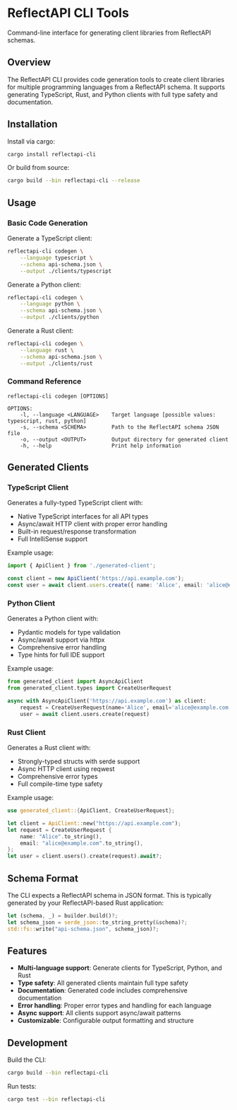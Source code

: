 # ReflectAPI CLI Tools

Command-line interface for generating client libraries from ReflectAPI schemas.

## Overview

The ReflectAPI CLI provides code generation tools to create client libraries for multiple programming languages from a ReflectAPI schema. It supports generating TypeScript, Rust, and Python clients with full type safety and documentation.

## Installation

Install via cargo:

```bash
cargo install reflectapi-cli
```

Or build from source:

```bash
cargo build --bin reflectapi-cli --release
```

## Usage

### Basic Code Generation

Generate a TypeScript client:

```bash
reflectapi-cli codegen \
    --language typescript \
    --schema api-schema.json \
    --output ./clients/typescript
```

Generate a Python client:

```bash
reflectapi-cli codegen \
    --language python \
    --schema api-schema.json \
    --output ./clients/python
```

Generate a Rust client:

```bash
reflectapi-cli codegen \
    --language rust \
    --schema api-schema.json \
    --output ./clients/rust
```

### Command Reference

```
reflectapi-cli codegen [OPTIONS]

OPTIONS:
    -l, --language <LANGUAGE>    Target language [possible values: typescript, rust, python]
    -s, --schema <SCHEMA>        Path to the ReflectAPI schema JSON file
    -o, --output <OUTPUT>        Output directory for generated client
    -h, --help                   Print help information
```

## Generated Clients

### TypeScript Client

Generates a fully-typed TypeScript client with:
- Native TypeScript interfaces for all API types
- Async/await HTTP client with proper error handling
- Built-in request/response transformation
- Full IntelliSense support

Example usage:
```typescript
import { ApiClient } from './generated-client';

const client = new ApiClient('https://api.example.com');
const user = await client.users.create({ name: 'Alice', email: 'alice@example.com' });
```

### Python Client

Generates a Python client with:
- Pydantic models for type validation
- Async/await support via httpx
- Comprehensive error handling
- Type hints for full IDE support

Example usage:
```python
from generated_client import AsyncApiClient
from generated_client.types import CreateUserRequest

async with AsyncApiClient('https://api.example.com') as client:
    request = CreateUserRequest(name='Alice', email='alice@example.com')
    user = await client.users.create(request)
```

### Rust Client

Generates a Rust client with:
- Strongly-typed structs with serde support
- Async HTTP client using reqwest
- Comprehensive error types
- Full compile-time type safety

Example usage:
```rust
use generated_client::{ApiClient, CreateUserRequest};

let client = ApiClient::new("https://api.example.com");
let request = CreateUserRequest {
    name: "Alice".to_string(),
    email: "alice@example.com".to_string(),
};
let user = client.users().create(request).await?;
```

## Schema Format

The CLI expects a ReflectAPI schema in JSON format. This is typically generated by your ReflectAPI-based Rust application:

```rust
let (schema, _) = builder.build()?;
let schema_json = serde_json::to_string_pretty(&schema)?;
std::fs::write("api-schema.json", schema_json)?;
```

## Features

- **Multi-language support**: Generate clients for TypeScript, Python, and Rust
- **Type safety**: All generated clients maintain full type safety
- **Documentation**: Generated code includes comprehensive documentation
- **Error handling**: Proper error types and handling for each language
- **Async support**: All clients support async/await patterns
- **Customizable**: Configurable output formatting and structure

## Development

Build the CLI:

```bash
cargo build --bin reflectapi-cli
```

Run tests:

```bash
cargo test --bin reflectapi-cli
```

